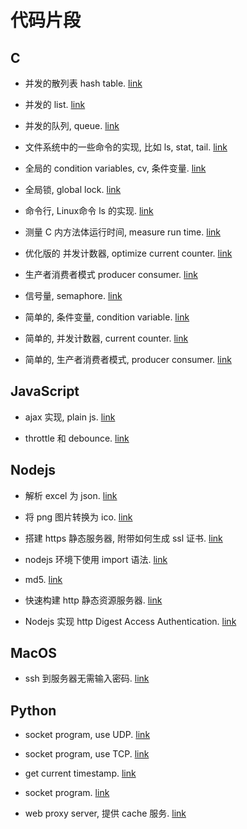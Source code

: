 # 代码片段

## C

- 并发的散列表 hash table. [link](./c/current_hash_table)

- 并发的 list. [link](./c/current_hash_table_list)

- 并发的队列, queue. [link](./c/current_queue)

- 文件系统中的一些命令的实现, 比如 ls, stat, tail. [link](./c/file)

- 全局的 condition variables, cv, 条件变量. [link](./c/global_condition_variables)

- 全局锁, global lock. [link](./c/global_lock)

- 命令行, Linux命令 ls 的实现. [link](./c/ls)

- 测量 C 内方法体运行时间, measure run time. [link](./c/measure_time)

- 优化版的 并发计数器, optimize current counter. [link](./c/optimize_current_counter)

- 生产者消费者模式 producer consumer. [link](./c/producer_consumer)

- 信号量, semaphore. [link](./c/semaphore)

- 简单的, 条件变量, condition variable. [link](./c/simple_condition_variable)

- 简单的, 并发计数器, current counter. [link](./c/simple_current_counter)

- 简单的, 生产者消费者模式, producer consumer. [link](./c/simple_producer_connsumer)

## JavaScript

- ajax 实现, plain js. [link](./js/ajax_plain_js)

- throttle 和 debounce. [link](./js/throttle_debounce)

## Nodejs

- 解析 excel 为 json. [link](./nodejs/excel_to_json)

- 将 png 图片转换为 ico. [link](./nodejs/png_to_ico)

- 搭建 https 静态服务器, 附带如何生成 ssl 证书. [link](./nodejs/https_static_server)

- nodejs 环境下使用 import 语法. [link](./nodejs/enable_import)
  
- md5. [link](./nodejs/md5)

- 快速构建 http 静态资源服务器. [link](./nodejs/http_static_server)

- Nodejs 实现 http Digest Access Authentication. [link](nodejs/digest_access_authentication)

## MacOS

- ssh 到服务器无需输入密码. [link](./macos/ssh_without_password)

## Python

- socket program, use UDP. [link](./python/udp_socket)

- socket program, use TCP. [link](./python/tcp_socket)

- get current timestamp. [link](./python/get_current_timestamp)

- socket program. [link](./python/socket_program)

- web proxy server, 提供 cache 服务. [link](./python/web_proxy_server)

